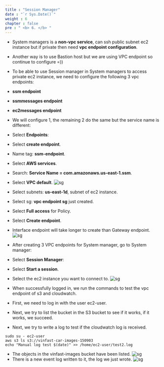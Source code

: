 ```yaml
---
title : "Session Manager"
date : "`r Sys.Date()`"
weight : 6
chapter : false
pre : " <b> 6. </b> "
---
```


- ​​System managers is a **non-vpc service**, can ssh public subnet ec2 instance but if private then need **vpc endpoint configuration**.

- Another way is to use Bastion host but we are using VPC endpoint so continue to configure =))

- To be able to use Session manager in System managers to access private ec2 instance, we need to configure the following 3 vpc endpoints:
* **ssm endpoint**
* **ssmmessages endpoint**
* **ec2messages endpoint**
* We will configure 1, the remaining 2 do the same but the service name is different:
* Select **Endpoints**:
* Select **create endpoint**.
* Name tag: **ssm-endpoint**.

* Select **AWS services**.
* Search: **Service Name = com.amazonaws.us-east-1.ssm**.
* Select **VPC default**.
![sg](/workshop-aws-card-clash-4/images/5.fwd/5.6.png)
* Select subnets: **us-east-1d**, subnet of ec2 instance.
* Select sg: **vpc endpoint sg** just created.
* Select **Full access** for Policy.
* Select **Create endpoint**.
* Interface endpoint will take longer to create than Gateway endpoint.
![sg](/workshop-aws-card-clash-4/images/5.fwd/5.7.png)
* After creating 3 VPC endpoints for System manager, go to System manager:
* Select **Session Manager**:
* Select **Start a session**.
* Select the ec2 instance you want to connect to.
![sg](/workshop-aws-card-clash-4/images/5.fwd/5.14.png)
* When successfully logged in, we run the commands to test the vpc endpoint of s3 and cloudwatch.
* First, we need to log in with the user ec2-user.
* Next, we try to list the bucket in the S3 bucket to see if it works, if it works, we succeed.
* Next, we try to write a log to test if the cloudwatch log is received.
```
sudo su - ec2-user
aws s3 ls s3://vinfast-car-images-150903
echo "Manual log test $(date)" >> /home/ec2-user/test2.log
```
* The objects in the vinfast-images bucket have been listed.
![sg](/workshop-aws-card-clash-4/images/5.fwd/5.8.png)
* There is a new event log written to it, the log we just wrote.
![sg](/workshop-aws-card-clash-4/images/5.fwd/5.10.png)